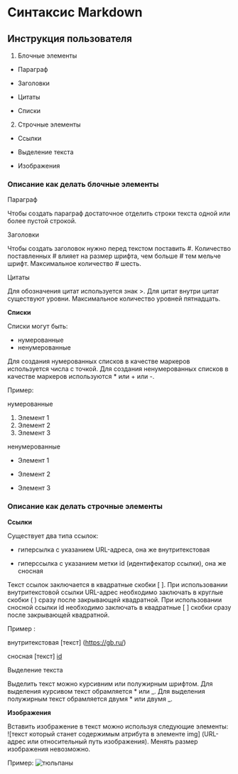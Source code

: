 # Синтаксис Markdown

## Инструкция пользователя

1. Блочные элементы
* Параграф

* Заголовки

* Цитаты

* Списки

2. Строчные элементы

* Ссылки

* Выделение текста

* Изображения

### Описание как делать блочные элементы

Параграф 

Чтобы создать параграф достаточное отделить строки текста одной или более пустой строкой. 

Заголовки

Чтобы создать заголовок нужно перед текстом поставить #. Количество поставленных # влияет на размер шрифта, чем больше # тем мельче шрифт. Максимальное количество # шесть.

Цитаты

Для обозначения цитат используется знак >. Для цитат внутри цитат существуют уровни. Максимальное количество уровней пятнадцать.

**Списки**

Списки могут быть:
* нумерованные
* ненумерованные

 Для создания нумерованных списков в качестве маркеров используется числа с точкой. Для создания ненумерованных списков в качестве маркеров используются * или + или -.

 Пример:
 
 нумерованные
 1. Элемент 1
 2. Элемент 2
 3. Элемент 3

 ненумерованные 
 * Элемент 1
 + Элемент 2
 - Элемент 3

### Описание как делать строчные элементы

**Ссылки**

Существует два типа ссылок: 

 + гиперсылка с указанием URL-адреса, она же внутритекстовая

 + гиперссылка с указанием метки id (идентифекатор ссылки), она же сносная
 
 Текст ссылок заключается в квадратные скобки [ ]. При использовании внутритекстовой ссылки URL-адрес необходимо заключать в круглые скобки ( ) сразу после закрывающей квадратной. При использовании сносной ссылки id необходимо заключать в квадратные [ ] скобки сразу после закрывающей квадратной.

 Пример :

 внутритекстовая [текст] (https://gb.ru/)

 сносная [текст] [id]

[id]: https://gb.ru/

Выделение текста

Выделить текст можно курсивним или полужирным шрифтом. Для выделения курсивом текст обрамляется * или _. Для выделения полужирным текст обрамляется двумя * или двумя _.

**Изображения**

Вставить изображение в текст можно используя следующие элементы: ![текст который станет содержимым атрибута в элементе img] (URL-адрес или относительный путь изображения). Менять размер изображения невозможно. 

Пример:
![тюльпаны](Tulips.jpg)
